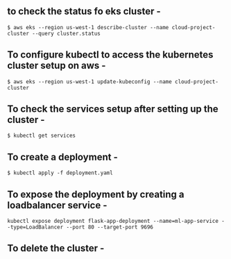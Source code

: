 ## to check the status fo eks cluster - 
```
$ aws eks --region us-west-1 describe-cluster --name cloud-project-cluster --query cluster.status
```

## To configure kubectl to access the kubernetes cluster setup on aws - 
```
$ aws eks --region us-west-1 update-kubeconfig --name cloud-project-cluster
```

## To check the services setup after setting up the cluster - 
```
$ kubectl get services
``` 

## To create a deployment - 
```
$ kubectl apply -f deployment.yaml
```

## To expose the deployment by creating a loadbalancer service - 
```
kubectl expose deployment flask-app-deployment --name=ml-app-service --type=LoadBalancer --port 80 --target-port 9696
```

## To delete the cluster - 


##
